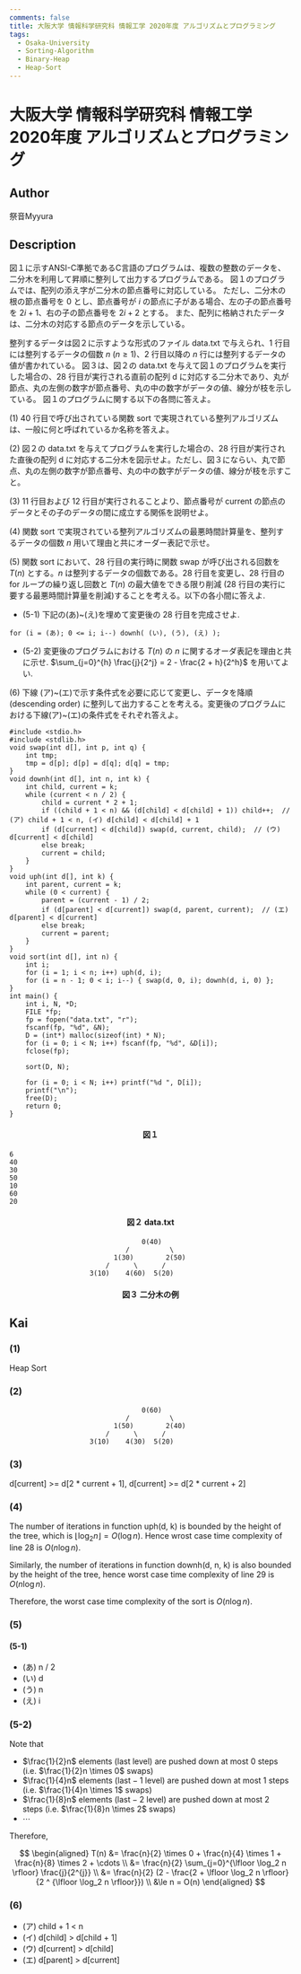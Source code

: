 ```yaml
---
comments: false
title: 大阪大学 情報科学研究科 情報工学 2020年度 アルゴリズムとプログラミング
tags:
  - Osaka-University
  - Sorting-Algorithm
  - Binary-Heap
  - Heap-Sort
---
```

# 大阪大学 情報科学研究科 情報工学 2020年度 アルゴリズムとプログラミング

## **Author**
祭音Myyura

## **Description**
図１に示すANSI-C準拠であるC言語のプログラムは、複数の整数のデータを、二分木を利用して昇順に整列して出力するプログラムである。
図１のプログラムでは、配列の添え字が二分木の節点番号に対応している。
ただし、二分木の根の節点番号を $0$ とし、節点番号が $i$ の節点に子がある場合、左の子の節点番号を $2i+1$、右の子の節点番号を $2i+2$ とする。
また、配列に格納されたデータは、二分木の対応する節点のデータを示している。

整列するデータは図２に示すような形式のファイル data.txt で与えられ、1 行目には整列するデータの個数 $n\ (n \ge 1)$、2 行目以降の $n$ 行には整列するデータの値が書かれている。
図３は、図２の data.txt を与えて図１のプログラムを実行した場合の、28 行目が実行される直前の配列 d に対応する二分木であり、丸が節点、丸の左側の数字が節点番号、丸の中の数字がデータの値、線分が枝を示している。
図１のプログラムに関する以下の各問に答えよ。

(1) 40 行目で呼び出されている関数 sort で実現されている整列アルゴリズムは、一般に何と呼ばれているか名称を答えよ。

(2) 図２の data.txt を与えてプログラムを実行した場合の、28 行目が実行された直後の配列 d に対応する二分木を図示せよ。ただし、図３にならい、丸で節点、丸の左側の数字が節点番号、丸の中の数字がデータの値、線分が枝を示すこと。

(3) 11 行目および 12 行目が実行されることより、節点番号が current の節点のデータとその子のデータの間に成立する関係を説明せよ。

(4) 関数 sort で実現されている整列アルゴリズムの最悪時間計算量を、整列するデータの個数 $n$ 用いて理由と共にオーダー表記で示せ。

(5) 関数 sort において、28 行目の実行時に関数 swap が呼び出される回数を $T(n)$ とする。$n$ は整列するデータの個数である。28 行目を変更し、28 行目の for ループの繰り返し回数と $T(n)$ の最大値をできる限り削減 (28 行目の実行に要する最悪時間計算量を削減)することを考える。以下の各小間に答えよ.

- (5-1) 下記の(あ)~(え)を埋めて変更後の 28 行目を完成させよ.

```text
for (i = (あ); 0 <= i; i--) downh( (い), (う), (え) );
```

- (5-2) 変更後のプログラムにおける $T(n)$ の $n$ に関するオーダ表記を理由と共に示せ. $\sum_{j=0}^{h} \frac{j}{2^j} = 2 - \frac{2 + h}{2^h}$ を用いてよい.

(6) 下線 (ア)~(エ)で示す条件式を必要に応じて変更し、データを降順 (descending order) に整列して出力することを考える。変更後のプログラムにおける下線(ア)~(エ)の条件式をそれぞれ答えよ。


```text
#include <stdio.h>
#include <stdlib.h>
void swap(int d[], int p, int q) {
    int tmp;
    tmp = d[p]; d[p] = d[q]; d[q] = tmp;
}
void downh(int d[], int n, int k) {
    int child, current = k;
    while (current < n / 2) {
        child = current * 2 + 1;
        if ((child + 1 < n) && (d[child] < d[child] + 1)) child++;  // (ア) child + 1 < n, (イ) d[child] < d[child] + 1
        if (d[current] < d[child]) swap(d, current, child);  // (ウ) d[current] < d[child]
        else break;
        current = child;
    }
}
void uph(int d[], int k) {
    int parent, current = k;
    while (0 < current) {
        parent = (current - 1) / 2;
        if (d[parent] < d[current]) swap(d, parent, current);  // (エ) d[parent] < d[current]
        else break;
        current = parent;
    }
}
void sort(int d[], int n) {
    int i;
    for (i = 1; i < n; i++) uph(d, i);
    for (i = n - 1; 0 < i; i--) { swap(d, 0, i); downh(d, i, 0) };
}
int main() {
    int i, N, *D;
    FILE *fp;
    fp = fopen("data.txt", "r");
    fscanf(fp, "%d", &N);
    D = (int*) malloc(sizeof(int) * N);
    for (i = 0; i < N; i++) fscanf(fp, "%d", &D[i]);
    fclose(fp);

    sort(D, N);

    for (i = 0; i < N; i++) printf("%d ", D[i]);
    printf("\n");
    free(D);
    return 0;
}
```
#### <center> 図１

```text
6
40
30
50
10
60
20
```
#### <center> 図２ data.txt

```text
                                 0(40)
                             /          \
                          1(30)        2(50)
                        /      \      /
                    3(10)    4(60)  5(20)
```
#### <center> 図３ 二分木の例

## **Kai**
### (1)
Heap Sort

### (2)
```text
                                 0(60)
                             /          \
                          1(50)        2(40)
                        /      \      /
                    3(10)    4(30)  5(20)
```

### (3)
d\[current\] >= d\[2 * current + 1\], d\[current\] >= d\[2 * current + 2\]

### (4)
The number of iterations in function uph(d, k) is bounded by the height of the tree, which is $\lfloor \log_2 n \rfloor = O(\log n)$.
Hence wrost case time complexity of line 28 is $O(n \log n)$.

Similarly, the number of iterations in function downh(d, n, k) is also bounded by the height of the tree, hence worst case time complexity of line 29 is $O(n \log n)$.

Therefore, the worst case time complexity of the sort is $O(n \log n)$.

### (5)
#### (5-1)
- (あ) n / 2
- (い) d
- (う) n
- (え) i

### (5-2)
Note that

- $\frac{1}{2}n$ elements ($\text{last}$ level) are pushed down at most $0$ steps (i.e. $\frac{1}{2}n \times 0$ swaps)
- $\frac{1}{4}n$ elements ($\text{last} - 1$ level) are pushed down at most $1$ steps (i.e. $\frac{1}{4}n \times 1$ swaps)
- $\frac{1}{8}n$ elements ($\text{last} - 2$ level) are pushed down at most $2$ steps (i.e. $\frac{1}{8}n \times 2$ swaps)
- $\cdots$

Therefore,

$$
\begin{aligned}
T(n) &= \frac{n}{2} \times 0 + \frac{n}{4} \times 1 + \frac{n}{8} \times 2 + \cdots  \\
&= \frac{n}{2} \sum_{j=0}^{\lfloor \log_2 n \rfloor} \frac{j}{2^{j}} \\
&= \frac{n}{2} (2 - \frac{2 + \lfloor \log_2 n \rfloor}{2 ^ {\lfloor \log_2 n \rfloor}}) \\
&\le n = O(n) 
\end{aligned}
$$

### (6)
- (ア) child + 1 < n
- (イ) d\[child\] > d\[child + 1\]
- (ウ) d\[current\] > d\[child\]
- (エ) d\[parent\] > d\[current\]